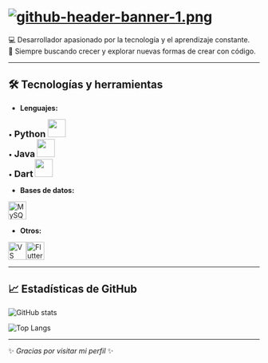 # [![github-header-banner-1.png](https://i.postimg.cc/B6S8SnPc/github-header-banner-1.png)](https://postimg.cc/v1K8XMzc)

💻 Desarrollador apasionado por la tecnología y el aprendizaje constante.  
🚀 Siempre buscando crecer y explorar nuevas formas de crear con código. 

---

## 🛠️ Tecnologías y herramientas
- **Lenguajes:**
<p align="left">
  • <span style="font-size:18px; font-weight:bold;">Python</span>
  <a href="https://www.python.org/" target="_blank" rel="noreferrer">
    <img src="https://raw.githubusercontent.com/danielcranney/readme-generator/main/public/icons/skills/python-colored.svg" width="36" height="36" />
  </a><br>
  • <span style="font-size:18px; font-weight:bold;">Java</span>
  <a href="https://www.oracle.com/java/" target="_blank" rel="noreferrer">
    <img src="https://raw.githubusercontent.com/danielcranney/readme-generator/main/public/icons/skills/java-colored.svg" width="36" height="36" />
  </a><br>
  • <span style="font-size:18px; font-weight:bold;">Dart</span>
  <a href="https://dart.dev/" target="_blank" rel="noreferrer">
    <img src="https://raw.githubusercontent.com/danielcranney/readme-generator/main/public/icons/skills/dart-colored.svg" width="36" height="36" />
  </a>
</p>



- **Bases de datos:** 
<p align="left">
<a href="https://www.mysql.com/" target="_blank" rel="noreferrer"><img src="https://raw.githubusercontent.com/danielcranney/readme-generator/main/public/icons/skills/mysql-colored.svg" alt="MySQL" title="MySQL" width="36" height="36" /></a>
</p>

- **Otros:**
<p align="left">
<a href="https://code.visualstudio.com/" target="_blank" rel="noreferrer"><img src="https://raw.githubusercontent.com/danielcranney/readme-generator/main/public/icons/skills/visualstudiocode-colored.svg" alt="VS Code" title="VS Code" width="36" height="36" /></a><a href="https://flutter.dev/" target="_blank" rel="noreferrer"><img src="https://raw.githubusercontent.com/danielcranney/readme-generator/main/public/icons/skills/flutter-colored.svg" alt="Flutter" title="Flutter" width="36" height="36" /></a>
</p>

---

## 📈 Estadísticas de GitHub
![GitHub stats](https://github-readme-stats.vercel.app/api?username=HugoG-S&show_icons=true&theme=dracula)

![Top Langs](https://github-readme-stats.vercel.app/api/top-langs/?username=HugoG-S&layout=compact&theme=dracula)

---

✨ *Gracias por visitar mi perfil* ✨
